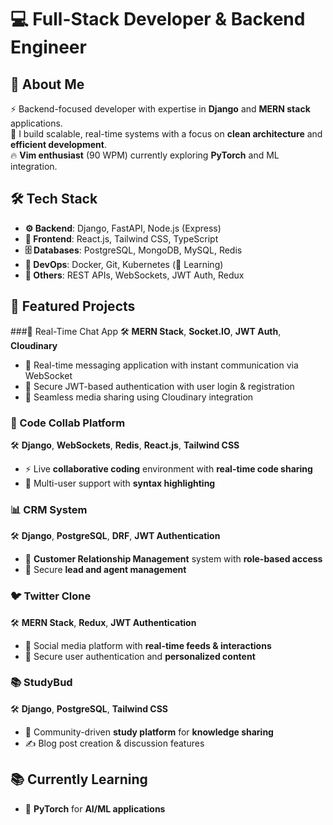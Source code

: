 # 💻 Full-Stack Developer & Backend Engineer

## 👋 About Me
⚡ Backend-focused developer with expertise in **Django** and **MERN stack** applications.  
🚀 I build scalable, real-time systems with a focus on **clean architecture** and **efficient development**.  
🔥 **Vim enthusiast** (90 WPM) currently exploring **PyTorch** and ML integration.  

## 🛠 Tech Stack
- **⚙️ Backend**: Django, FastAPI, Node.js (Express)  
- **🎨 Frontend**: React.js, Tailwind CSS, TypeScript
- **🗄 Databases**: PostgreSQL, MongoDB, MySQL, Redis  
- **🚢 DevOps**: Docker, Git, Kubernetes (🔄 Learning)  
- **🔐 Others**: REST APIs, WebSockets, JWT Auth, Redux  

## 🚀 Featured Projects

###💬 Real-Time Chat App
🛠 **MERN Stack**, **Socket.IO**, **JWT Auth**, **Cloudinary**
- 🔄 Real-time messaging application with instant communication via WebSocket
- 🔐 Secure JWT-based authentication with user login & registration
- 📸 Seamless media sharing using Cloudinary integration

### 📝 Code Collab Platform  
🛠 **Django**, **WebSockets**, **Redis**, **React.js**, **Tailwind CSS**  
- ⚡ Live **collaborative coding** environment with **real-time code sharing**  
- 👥 Multi-user support with **syntax highlighting**  

### 📊 CRM System  
🛠 **Django**, **PostgreSQL**, **DRF**, **JWT Authentication**  
- 🏢 **Customer Relationship Management** system with **role-based access**  
- 🔐 Secure **lead and agent management**  

### 🐦 Twitter Clone  
🛠 **MERN Stack**, **Redux**, **JWT Authentication**  
- 📰 Social media platform with **real-time feeds & interactions**  
- 🔐 Secure user authentication and **personalized content**  

### 📚 StudyBud  
🛠 **Django**, **PostgreSQL**, **Tailwind CSS**  
- 🤝 Community-driven **study platform** for **knowledge sharing**  
- ✍️ Blog post creation & discussion features  

## 📚 Currently Learning
- 🤖 **PyTorch** for **AI/ML applications**  

